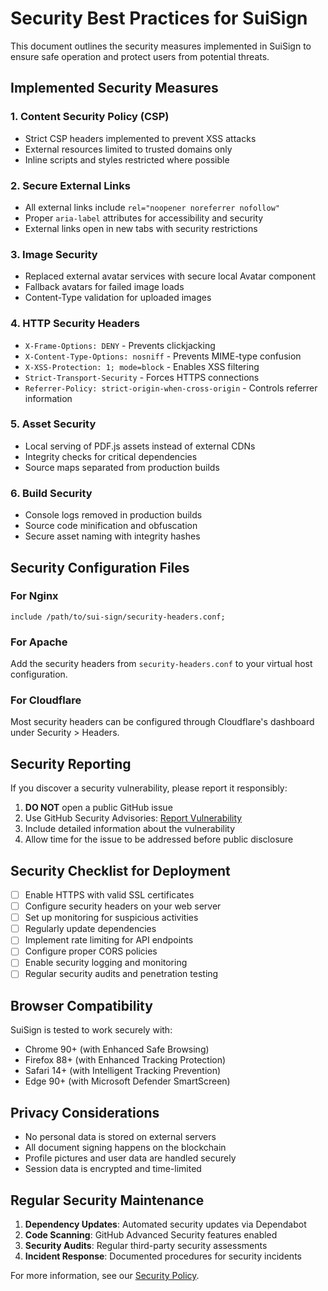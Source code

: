 # Security Best Practices for SuiSign

This document outlines the security measures implemented in SuiSign to ensure safe operation and protect users from potential threats.

## Implemented Security Measures

### 1. Content Security Policy (CSP)
- Strict CSP headers implemented to prevent XSS attacks
- External resources limited to trusted domains only
- Inline scripts and styles restricted where possible

### 2. Secure External Links
- All external links include `rel="noopener noreferrer nofollow"`
- Proper `aria-label` attributes for accessibility and security
- External links open in new tabs with security restrictions

### 3. Image Security
- Replaced external avatar services with secure local Avatar component
- Fallback avatars for failed image loads
- Content-Type validation for uploaded images

### 4. HTTP Security Headers
- `X-Frame-Options: DENY` - Prevents clickjacking
- `X-Content-Type-Options: nosniff` - Prevents MIME-type confusion
- `X-XSS-Protection: 1; mode=block` - Enables XSS filtering
- `Strict-Transport-Security` - Forces HTTPS connections
- `Referrer-Policy: strict-origin-when-cross-origin` - Controls referrer information

### 5. Asset Security
- Local serving of PDF.js assets instead of external CDNs
- Integrity checks for critical dependencies
- Source maps separated from production builds

### 6. Build Security
- Console logs removed in production builds
- Source code minification and obfuscation
- Secure asset naming with integrity hashes

## Security Configuration Files

### For Nginx
```nginx
include /path/to/sui-sign/security-headers.conf;
```

### For Apache
Add the security headers from `security-headers.conf` to your virtual host configuration.

### For Cloudflare
Most security headers can be configured through Cloudflare's dashboard under Security > Headers.

## Security Reporting

If you discover a security vulnerability, please report it responsibly:

1. **DO NOT** open a public GitHub issue
2. Use GitHub Security Advisories: [Report Vulnerability](https://github.com/AbhimanyuAjudiya/sui-sign/security/advisories/new)
3. Include detailed information about the vulnerability
4. Allow time for the issue to be addressed before public disclosure

## Security Checklist for Deployment

- [ ] Enable HTTPS with valid SSL certificates
- [ ] Configure security headers on your web server
- [ ] Set up monitoring for suspicious activities
- [ ] Regularly update dependencies
- [ ] Implement rate limiting for API endpoints
- [ ] Configure proper CORS policies
- [ ] Enable security logging and monitoring
- [ ] Regular security audits and penetration testing

## Browser Compatibility

SuiSign is tested to work securely with:
- Chrome 90+ (with Enhanced Safe Browsing)
- Firefox 88+ (with Enhanced Tracking Protection)
- Safari 14+ (with Intelligent Tracking Prevention)
- Edge 90+ (with Microsoft Defender SmartScreen)

## Privacy Considerations

- No personal data is stored on external servers
- All document signing happens on the blockchain
- Profile pictures and user data are handled securely
- Session data is encrypted and time-limited

## Regular Security Maintenance

1. **Dependency Updates**: Automated security updates via Dependabot
2. **Code Scanning**: GitHub Advanced Security features enabled
3. **Security Audits**: Regular third-party security assessments
4. **Incident Response**: Documented procedures for security incidents

For more information, see our [Security Policy](SECURITY.md).
